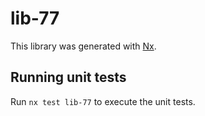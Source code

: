 # lib-77

This library was generated with [Nx](https://nx.dev).

## Running unit tests

Run `nx test lib-77` to execute the unit tests.
